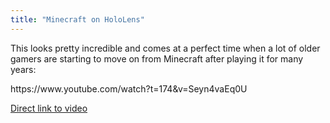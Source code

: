 ```yaml
---
title: "Minecraft on HoloLens"
---
```

<p>This looks pretty incredible and comes at a perfect time when a lot of older gamers are starting to move on from Minecraft after playing it for many years:</p>
<p>https://www.youtube.com/watch?t=174&amp;v=Seyn4vaEq0U</p>
<p><a href="https://www.youtube.com/watch?t=174&amp;v=Seyn4vaEq0U">Direct link to video</a></p>
